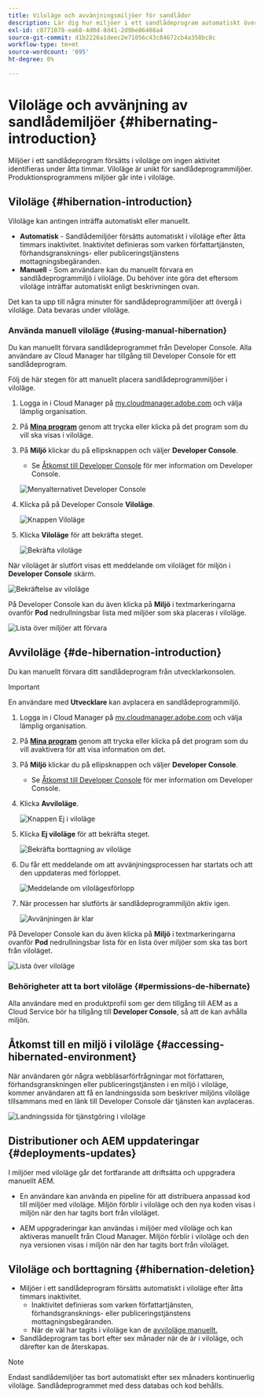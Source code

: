 ```yaml
---
title: Viloläge och avvänjningsmiljöer för sandlådor
description: Lär dig hur miljöer i ett sandlådeprogram automatiskt övergår i viloläge och hur du kan avviloläge.
exl-id: c0771078-ea68-4d0d-8d41-2d9be86408a4
source-git-commit: d1b2226a1deec2e71056c43c84672cb4a358bc8c
workflow-type: tm+mt
source-wordcount: '695'
ht-degree: 0%

---
```



# Viloläge och avvänjning av sandlådemiljöer {#hibernating-introduction}

Miljöer i ett sandlådeprogram försätts i viloläge om ingen aktivitet identifieras under åtta timmar. Viloläge är unikt för sandlådeprogrammiljöer. Produktionsprogrammens miljöer går inte i viloläge.

## Viloläge {#hibernation-introduction}

Viloläge kan antingen inträffa automatiskt eller manuellt.

* **Automatisk** - Sandlådemiljöer försätts automatiskt i viloläge efter åtta timmars inaktivitet. Inaktivitet definieras som varken författartjänsten, förhandsgransknings- eller publiceringstjänstens mottagningsbegäranden.
* **Manuell** - Som användare kan du manuellt förvara en sandlådeprogrammiljö i viloläge. Du behöver inte göra det eftersom viloläge inträffar automatiskt enligt beskrivningen ovan.

Det kan ta upp till några minuter för sandlådeprogrammiljöer att övergå i viloläge. Data bevaras under viloläge.

### Använda manuell viloläge {#using-manual-hibernation}

Du kan manuellt förvara sandlådeprogrammet från Developer Console. Alla användare av Cloud Manager har tillgång till Developer Console för ett sandlådeprogram.

Följ de här stegen för att manuellt placera sandlådeprogrammiljöer i viloläge.

1. Logga in i Cloud Manager på [my.cloudmanager.adobe.com](https://my.cloudmanager.adobe.com/) och välja lämplig organisation.

1. På **[Mina program](/help/implementing/cloud-manager/navigation.md#my-programs)** genom att trycka eller klicka på det program som du vill ska visas i viloläge.

1. På **Miljö** klickar du på ellipsknappen och väljer **Developer Console**.

   * Se [Åtkomst till Developer Console](/help/implementing/cloud-manager/manage-environments.md#accessing-developer-console) för mer information om Developer Console.

   ![Menyalternativet Developer Console](assets/developer-console-menu-option.png)

1. Klicka på på Developer Console **Viloläge**.

   ![Knappen Viloläge](assets/hibernate-1.png)

1. Klicka **Viloläge** för att bekräfta steget.

   ![Bekräfta viloläge](assets/hibernate-2.png)

När viloläget är slutfört visas ett meddelande om viloläget för miljön i **Developer Console** skärm.

![Bekräftelse av viloläge](assets/hibernate-4.png)

På Developer Console kan du även klicka på **Miljö** i textmarkeringarna ovanför **Pod** nedrullningsbar lista med miljöer som ska placeras i viloläge.

![Lista över miljöer att förvara](assets/hibernate-1b.png)

## Avviloläge {#de-hibernation-introduction}

Du kan manuellt förvara ditt sandlådeprogram från utvecklarkonsolen.

>[!IMPORTANT]
>
>En användare med **Utvecklare** kan avplacera en sandlådeprogrammiljö.

1. Logga in i Cloud Manager på [my.cloudmanager.adobe.com](https://my.cloudmanager.adobe.com/) och välja lämplig organisation.

1. På **[Mina program](/help/implementing/cloud-manager/navigation.md#my-programs)** genom att trycka eller klicka på det program som du vill avaktivera för att visa information om det.

1. På **Miljö** klickar du på ellipsknappen och väljer **Developer Console**.

   * Se [Åtkomst till Developer Console](/help/implementing/cloud-manager/manage-environments.md#accessing-developer-console) för mer information om Developer Console.

1. Klicka **Avviloläge**.

   ![Knappen Ej i viloläge](assets/de-hibernation-img1.png)

1. Klicka **Ej viloläge** för att bekräfta steget.

   ![Bekräfta borttagning av viloläge](assets/de-hibernation-img2.png)

1. Du får ett meddelande om att avvänjningsprocessen har startats och att den uppdateras med förloppet.

   ![Meddelande om vilolägesförlopp](assets/de-hibernation-img3.png)

1. När processen har slutförts är sandlådeprogrammiljön aktiv igen.

   ![Avvänjningen är klar](assets/de-hibernation-img4.png)


På Developer Console kan du även klicka på **Miljö** i textmarkeringarna ovanför **Pod** nedrullningsbar lista för en lista över miljöer som ska tas bort från viloläget.

![Lista över viloläge](assets/de-hibernate-1b.png)

### Behörigheter att ta bort viloläge {#permissions-de-hibernate}

Alla användare med en produktprofil som ger dem tillgång till AEM as a Cloud Service bör ha tillgång till **Developer Console**, så att de kan avhålla miljön.

## Åtkomst till en miljö i viloläge {#accessing-hibernated-environment}

När användaren gör några webbläsarförfrågningar mot författaren, förhandsgranskningen eller publiceringstjänsten i en miljö i viloläge, kommer användaren att få en landningssida som beskriver miljöns viloläge tillsammans med en länk till Developer Console där tjänsten kan avplaceras.

![Landningssida för tjänstgöring i viloläge](assets/de-hibernation-img5.png)

## Distributioner och AEM uppdateringar {#deployments-updates}

I miljöer med viloläge går det fortfarande att driftsätta och uppgradera manuellt AEM.

* En användare kan använda en pipeline för att distribuera anpassad kod till miljöer med viloläge. Miljön förblir i viloläge och den nya koden visas i miljön när den har tagits bort från viloläget.

* AEM uppgraderingar kan användas i miljöer med viloläge och kan aktiveras manuellt från Cloud Manager. Miljön förblir i viloläge och den nya versionen visas i miljön när den har tagits bort från viloläget.

## Viloläge och borttagning {#hibernation-deletion}

* Miljöer i ett sandlådeprogram försätts automatiskt i viloläge efter åtta timmars inaktivitet.
   * Inaktivitet definieras som varken författartjänsten, förhandsgransknings- eller publiceringstjänstens mottagningsbegäranden.
   * När de väl har tagits i viloläge kan de [avviloläge manuellt.](#de-hibernation-introduction)
* Sandlådeprogram tas bort efter sex månader när de är i viloläge, och därefter kan de återskapas.

>[!NOTE]
>
>Endast sandlådemiljöer tas bort automatiskt efter sex månaders kontinuerlig viloläge. Sandlådeprogrammet med dess databas och kod behålls.
